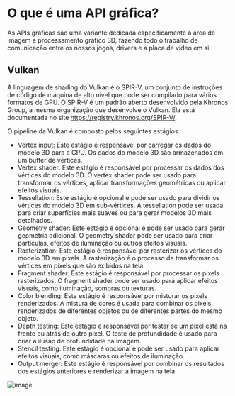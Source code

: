 # O que é uma API gráfica? 
As APIs gráficas são uma variante dedicada especificamente à área de imagem e processamento gráfico 3D, fazendo todo o trabalho de comunicação entre os nossos jogos, drivers e a placa de vídeo em si.  

## Vulkan
A linguagem de shading do Vulkan é o SPIR-V, um conjunto de instruções de código de máquina de alto nível que pode ser compilado para vários formatos de GPU. O SPIR-V é um padrão aberto desenvolvido pela Khronos Group, a mesma organização que desenvolve o Vulkan. Ela está documentada no site https://registry.khronos.org/SPIR-V/.  

O pipeline da Vulkan é composto pelos seguintes estágios: 
- Vertex input: Este estágio é responsável por carregar os dados do modelo 3D para a GPU. Os dados do modelo 3D são armazenados em um buffer de vértices.
- Vertex shader: Este estágio é responsável por processar os dados dos vértices do modelo 3D. O vertex shader pode ser usado para transformar os vértices, aplicar transformações geométricas ou aplicar efeitos visuais.
- Tessellation: Este estágio é opcional e pode ser usado para dividir os vértices do modelo 3D em sub-vértices. A tessellation pode ser usada para criar superfícies mais suaves ou para gerar modelos 3D mais detalhados.
- Geometry shader: Este estágio é opcional e pode ser usado para gerar geometria adicional. O geometry shader pode ser usado para criar partículas, efeitos de iluminação ou outros efeitos visuais.
- Rasterization: Este estágio é responsável por rasterizar os vértices do modelo 3D em pixels. A rasterização é o processo de transformar os vértices em pixels que são exibidos na tela.
- Fragment shader: Este estágio é responsável por processar os pixels rasterizados. O fragment shader pode ser usado para aplicar efeitos visuais, como iluminação, sombras ou texturas.
- Color blending: Este estágio é responsável por misturar os pixels renderizados. A mistura de cores é usada para combinar os pixels renderizados de diferentes objetos ou de diferentes partes do mesmo objeto.
- Depth testing: Este estágio é responsável por testar se um pixel está na frente ou atrás de outro pixel. O teste de profundidade é usado para criar a ilusão de profundidade na imagem.
- Stencil testing: Este estágio é opcional e pode ser usado para aplicar efeitos visuais, como máscaras ou efeitos de iluminação.
- Output merger: Este estágio é responsável por combinar os resultados dos estágios anteriores e renderizar a imagem na tela.

![image](https://github.com/edu-bejor/Computacao-Visual-Mack/assets/16262291/dab44c75-4f2f-4ff5-8497-b59df3f022c0)

